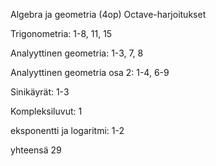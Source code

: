 Algebra ja geometria (4op)
Octave-harjoitukset

Trigonometria: 1-8, 11, 15

Analyyttinen geometria: 1-3, 7, 8

Analyyttinen geometria osa 2: 1-4, 6-9

Sinikäyrät: 1-3

Kompleksiluvut: 1

eksponentti ja logaritmi: 1-2

yhteensä 29
